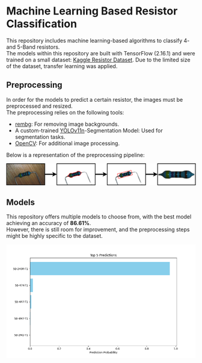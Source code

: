 # Machine Learning Based Resistor Classification

This repository includes machine learning-based algorithms to classify 4- and 5-Band resistors.   
The models within this repository are built with TensorFlow (2.16.1) and were trained on a small dataset: [Kaggle Resistor Dataset](https://www.kaggle.com/datasets/barrettotte/resistors). Due to the limited size of the dataset, transfer learning was applied.

## Preprocessing

In order for the models to predict a certain resistor, the images must be preprocessed and resized.  
The preprocessing relies on the following tools:

- [rembg](https://github.com/danielgatis/rembg): For removing image backgrounds.
- A custom-trained [YOLOv11n](https://docs.ultralytics.com/models/yolo11/)-Segmentation Model: Used for segmentation tasks.
- [OpenCV](https://github.com/opencv/opencv-python): For additional image processing.

Below is a representation of the preprocessing pipeline:

![Preprocessing Pipeline](preprocessing.png)

## Models

This repository offers multiple models to choose from, with the best model achieving an accuracy of **86.61%**.  
However, there is still room for improvement, and the preprocessing steps might be highly specific to the dataset.

![Prediction Example](prediction.png)



